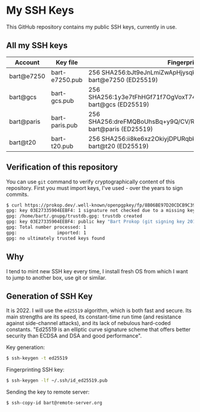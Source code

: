 # My SSH Keys

This GitHub repository contains my public SSH keys, currently in use.

## All my SSH keys

| Account    | Key file       | Fingerprint                                                                 |
| ---------- | -------------- | --------------------------------------------------------------------------- |
| bart@e7250 | bart-e7250.pub | 256 SHA256:bJt9eJnLmiZwApHjysqkRWs41Csn8FZ9xvExAKsf4lQ bart@e7250 (ED25519) |
| bart@gcs   | bart-gcs.pub   | 256 SHA256:1y3e7tFhHGf71f7OgVoxT74CbT5GMd52wyw22eQ++QM bart@gcs (ED25519)   |
| bart@paris | bart-paris.pub | 256 SHA256:dreFMQBoUhsBq+y9Q/CV/RLM1p2zeun0FvsZsO9xh5U bart@paris (ED25519) |
| bart@t20   | bart-t20.pub   | 256 SHA256:ii8ke6xz2OkiyjDPURqbk+Ar5Y/UvgZ47C9+JwuqDno bart@t20 (ED25519)   |


## Verification of this repository

You can use `git` command to verify cryptographically content of this repository.
First you must import keys, I've used - over the years to sign commits.

```bash
$ curl https://prokop.dev/.well-known/openpgpkey/fp/8B06BE97D20CDCB9C3919FDC03E27335904EEBF4.asc -s | gpg --import
gpg: key 03E27335904EEBF4: 1 signature not checked due to a missing key
gpg: /home/bart/.gnupg/trustdb.gpg: trustdb created
gpg: key 03E27335904EEBF4: public key "Bart Prokop (git signing key 20180908) <prokop.bart@gmail.com>" imported
gpg: Total number processed: 1
gpg:               imported: 1
gpg: no ultimately trusted keys found
```

## Why

I tend to mint new SSH key every time, I install fresh OS from which I want to jump to another box, use git or similar.

## Generation of SSH Key

It is 2022. I will use the `ed25519` algorithm, which is both fast and secure.
Its main strengths are its speed, its constant-time run time (and resistance against side-channel attacks), and its lack of nebulous hard-coded constants.
"Ed25519 is an elliptic curve signature scheme that offers better security than ECDSA and DSA and good performance".

Key generation:

```bash
$ ssh-keygen -t ed25519
```

Fingerprinting SSH key:

```bash
$ ssh-keygen -lf ~/.ssh/id_ed25519.pub
```

Sending the key to remote server:

```bash
$ ssh-copy-id bart@remote-server.org
```
